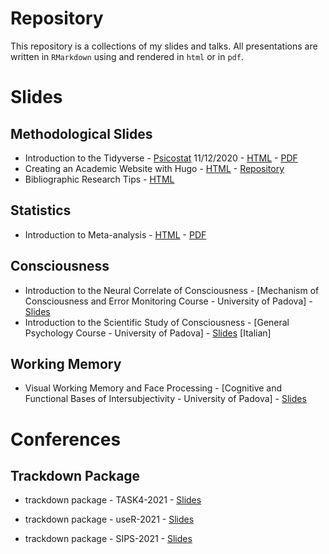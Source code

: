 # Repository

This repository is a collections of my slides and talks. All presentations are written in `RMarkdown` using and rendered in `html` or in `pdf`.

# Slides

## Methodological Slides

* Introduction to the Tidyverse - [Psicostat](https://ip146179.psy.unipd.it/psicostat/web/index.html) 11/12/2020 - [HTML](tidyverse_presentation/tidyverse_presentation.html) - [PDF](tidyverse_presentation/tidyverse_presentation.pdf)
* Creating an Academic Website with Hugo - [HTML](https://filippogambarota.github.io/hugo_tutorial/#1) - [Repository](https://github.com/filippogambarota/hugo_tutorial)
* Bibliographic Research Tips - [HTML](https://filippogambarota.github.io/bibresearch/#1)

## Statistics

* Introduction to Meta-analysis - [HTML](meta_analysis_presentation/meta_analysis_presentation.html) - [PDF](meta_analysis_presentation/meta_analysis_presentation.pdf)

## Consciousness

* Introduction to the Neural Correlate of Consciousness - [Mechanism of Consciousness and Error Monitoring Course - University of Padova] - [Slides](https://docs.google.com/presentation/d/1hRqtLqWsM4qi7SeMOmPYG1HsRrcnDrTzhluVk-neSB8/edit?usp=sharing)
* Introduction to the Scientific Study of Consciousness - [General Psychology Course - University of Padova] - [Slides](https://docs.google.com/presentation/d/1PdIhW8IfYUBBRST6MeLIUuLYAIC804Wt8sSdJKn2ZIg/edit?usp=sharing) [Italian]

## Working Memory

* Visual Working Memory and Face Processing - [Cognitive and Functional Bases of Intersubjectivity - University of Padova] - [Slides](https://docs.google.com/presentation/d/1qVY2WTcfNNQgXm92dcw1jd8wPkSU4N267HcSWYNEVB0/edit#slide=id.gc96481fd19_0_343)

# Conferences

## Trackdown Package

* trackdown package - TASK4-2021 - [Slides](trackdown_presentation/trackdown_presentation.html)

* trackdown package - useR-2021 - [Slides](trackdown_useR/trackdown_user.html)

* trackdown package - SIPS-2021 - [Slides](trackdown_sips/trackdown_sips.html)

